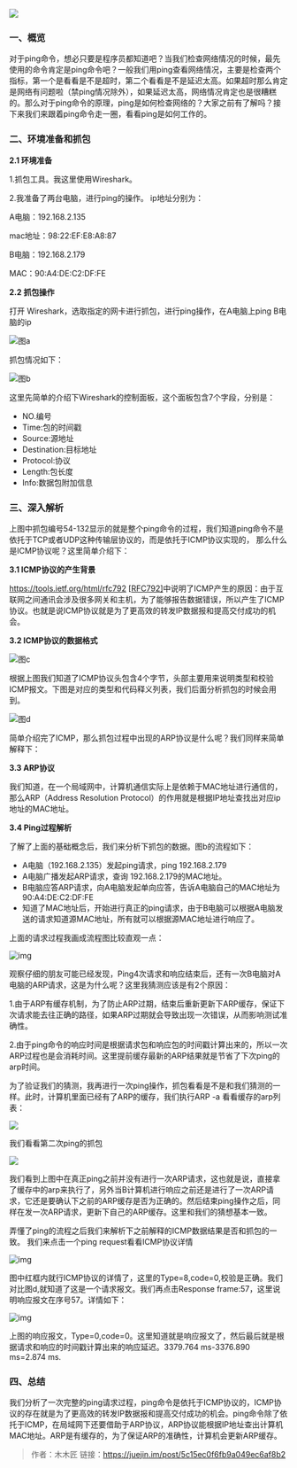 ![](https://user-gold-cdn.xitu.io/2018/12/16/167b5b66c6f4eef8?imageView2/0/w/1280/h/960/format/webp/ignore-error/1)

### 一、概览

对于ping命令，想必只要是程序员都知道吧？当我们检查网络情况的时候，最先使用的命令肯定是ping命令吧？一般我们用ping查看网络情况，主要是检查两个指标，第一个是看看是不是超时，第二个看看是不是延迟太高。如果超时那么肯定是网络有问题啦（禁ping情况除外），如果延迟太高，网络情况肯定也是很糟糕的。那么对于ping命令的原理，ping是如何检查网络的？大家之前有了解吗？接下来我们来跟着ping命令走一圈，看看ping是如何工作的。

### 二、环境准备和抓包

**2.1 环境准备**

1.抓包工具。我这里使用Wireshark。

2.我准备了两台电脑，进行ping的操作。 ip地址分别为：

A电脑：192.168.2.135

mac地址：98:22:EF:E8:A8:87

B电脑：192.168.2.179

MAC：90:A4:DE:C2:DF:FE

**2.2 抓包操作**

打开 Wireshark，选取指定的网卡进行抓包，进行ping操作，在A电脑上ping B电脑的ip

![图a](https://user-gold-cdn.xitu.io/2018/12/17/167bb39332710498?imageView2/0/w/1280/h/960/format/webp/ignore-error/1)

抓包情况如下：

![图b](https://user-gold-cdn.xitu.io/2018/12/23/167d90b140e40a97?imageView2/0/w/1280/h/960/format/webp/ignore-error/1)

这里先简单的介绍下Wireshark的控制面板，这个面板包含7个字段，分别是：

- NO.编号
- Time:包的时间戳
- Source:源地址
- Destination:目标地址
- Protocol:协议
- Length:包长度
- Info:数据包附加信息

### 三、深入解析

上图中抓包编号54-132显示的就是整个ping命令的过程，我们知道ping命令不是依托于TCP或者UDP这种传输层协议的，而是依托于ICMP协议实现的， 那么什么是ICMP协议呢？这里简单介绍下：

**3.1 ICMP协议的产生背景**

https://tools.ietf.org/html/rfc792 [[RFC792\]](https://link.juejin.im?target=https%3A%2F%2Ftools.ietf.org%2Fhtml%2Frfc792)中说明了ICMP产生的原因：由于互联网之间通讯会涉及很多网关和主机，为了能够报告数据错误，所以产生了ICMP协议。也就是说ICMP协议就是为了更高效的转发IP数据报和提高交付成功的机会。

**3.2 ICMP协议的数据格式**

![图c](https://user-gold-cdn.xitu.io/2018/12/23/167d931514269c88?imageView2/0/w/1280/h/960/format/webp/ignore-error/1)



 根据上图我们知道了ICMP协议头包含4个字节，头部主要用来说明类型和校验ICMP报文。下图是对应的类型和代码释义列表，我们后面分析抓包的时候会用到。 

![图d](https://user-gold-cdn.xitu.io/2018/12/23/167d932caaa22a15?imageView2/0/w/1280/h/960/format/webp/ignore-error/1)

 简单介绍完了ICMP，那么抓包过程中出现的ARP协议是什么呢？我们同样来简单解释下： 

**3.3 ARP协议**

我们知道，在一个局域网中，计算机通信实际上是依赖于MAC地址进行通信的，那么ARP（Address Resolution Protocol）的作用就是根据IP地址查找出对应ip地址的MAC地址。

**3.4 Ping过程解析**

了解了上面的基础概念后，我们来分析下抓包的数据。图b的流程如下：

- A电脑（192.168.2.135）发起ping请求，ping 192.168.2.179
- A电脑广播发起ARP请求，查询 192.168.2.179的MAC地址。
- B电脑应答ARP请求，向A电脑发起单向应答，告诉A电脑自己的MAC地址为90:A4:DE:C2:DF:FE
- 知道了MAC地址后，开始进行真正的ping请求，由于B电脑可以根据A电脑发送的请求知道源MAC地址，所有就可以根据源MAC地址进行响应了。

上面的请求过程我画成流程图比较直观一点：

![img](https://user-gold-cdn.xitu.io/2018/12/23/167da29bf3e6f6f5?imageView2/0/w/1280/h/960/format/webp/ignore-error/1)

观察仔细的朋友可能已经发现，Ping4次请求和响应结束后，还有一次B电脑对A电脑的ARP请求，这是为什么呢？这里我猜测应该是有2个原因：

1.由于ARP有缓存机制，为了防止ARP过期，结束后重新更新下ARP缓存，保证下次请求能去往正确的路径，如果ARP过期就会导致出现一次错误，从而影响测试准确性。

2.由于ping命令的响应时间是根据请求包和响应包的时间戳计算出来的，所以一次ARP过程也是会消耗时间。这里提前缓存最新的ARP结果就是节省了下次ping的arp时间。

为了验证我们的猜测，我再进行一次ping操作，抓包看看是不是和我们猜测的一样。此时，计算机里面已经有了ARP的缓存，我们执行ARP -a 看看缓存的arp列表：

![](https://user-gold-cdn.xitu.io/2018/12/23/167da336bf1e39f3?imageView2/0/w/1280/h/960/format/webp/ignore-error/1)

我们看看第二次ping的抓包

![](https://user-gold-cdn.xitu.io/2018/12/23/167da33f10c36f3e?imageView2/0/w/1280/h/960/format/webp/ignore-error/1)

我们看到上图中在真正ping之前并没有进行一次ARP请求，这也就是说，直接拿了缓存中的arp来执行了，另外当B计算机进行响应之前还是进行了一次ARP请求，它还是要确认下之前的ARP缓存是否为正确的。然后结束ping操作之后，同样在发一次ARP请求，更新下自己的ARP缓存。这里和我们的猜想基本一致。

弄懂了ping的流程之后我们来解析下之前解释的ICMP数据结果是否和抓包的一致。 我们来点击一个ping request看看ICMP协议详情

![img](https://user-gold-cdn.xitu.io/2018/12/23/167da3d218ddff6c?imageView2/0/w/1280/h/960/format/webp/ignore-error/1)

 图中红框内就行ICMP协议的详情了，这里的Type=8,code=0,校验是正确。我们对比图d,就知道了这是一个请求报文。我们再点击Response frame:57，这里说明响应报文在序号57。详情如下：

![img](https://user-gold-cdn.xitu.io/2018/12/23/167da402a34a5f70?imageView2/0/w/1280/h/960/format/webp/ignore-error/1)

上图的响应报文，Type=0,code=0。这里知道就是响应报文了，然后最后就是根据请求和响应的时间戳计算出来的响应延迟。3379.764 ms-3376.890 ms=2.874 ms.

### 四、总结

我们分析了一次完整的ping请求过程，ping命令是依托于ICMP协议的，ICMP协议的存在就是为了更高效的转发IP数据报和提高交付成功的机会。ping命令除了依托于ICMP，在局域网下还要借助于ARP协议，ARP协议能根据IP地址查出计算机MAC地址。ARP是有缓存的，为了保证ARP的准确性，计算机会更新ARP缓存。

> 作者：木木匠
链接：https://juejin.im/post/5c15ec0f6fb9a049ec6af8b2

